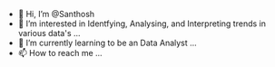 - 👋 Hi, I’m @Santhosh
- 👀 I’m interested in Identfying, Analysing, and Interpreting trends in various data's ...
- 🌱 I’m currently learning to be an Data Analyst ...
- 📫 How to reach me ...

<!---
Santhosh20021995/Santhosh20021995 is a ✨ special ✨ repository because its `README.md` (this file) appears on your GitHub profile.
You can click the Preview link to take a look at your changes.
--->
